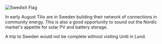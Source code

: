 ![Swedish Flag][2]

In early August Tilix are in Sweden building their network of connections in community energy. This is also a good opportunity to sound out the Nordic market's appetite for solar PV and battery storage.

A trip to Sweden would not be complete without visiting Uniti in Lund.

[1]: https://upload.wikimedia.org/wikipedia/en/4/4c/Flag_of_Sweden.svg
[2]: http://www.tilix.uk.s3.amazonaws.com/img/blogs/Flag_of_Sweden.svg